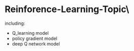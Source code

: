 # Reinforence-Learning-Topic\
including:
* Q_learning model
* policy gradient model
* deep Q network model
